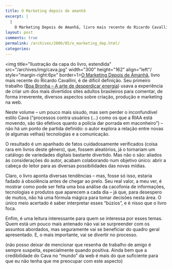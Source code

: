```yaml
---
title: O Marketing depois de amanhã
excerpt: |
  |
    O Marketing Depois de Amanhã, livro mais recente do Ricardo Cavallini, é de difícil definição. Seu primeiro trabalho (Boa Bronha - A arte de desperdiçar energia) usava a experiência de criar um dos mais divertidos sites adultos brasileiros para comentar,...
layout: post
comments: true
permalink: /archives/2006/05/o_marketing_dep.html/
categories:
---
```

<img title="Ilustração da capa do livro, estendida" src="/archives/img/cava.jpg" width="300" height="162" align="left"/ style="margin-right:6px" border=1>[O Marketing Depois de Amanhã][1], livro mais recente do Ricardo Cavallini, é de difícil definição. Seu primeiro trabalho ([Boa Bronha &#8211; A arte de desperdiçar energia][2]) usava a experiência de criar um dos mais divertidos sites adultos brasileiros para comentar, de forma irreverente, diversos aspectos sobre criação, produção e marketing na web.

Neste volume &#8211; um pouco mais sisudo, mas sem perder o inconfundível estilo Cava (&#8220;processos contra usuários (&#8230;) como os que a RIAA está movendo, são tão efetivos quanto a polícia dar porrada em maconheiro&#8221;) &#8211; não há um ponto de partida definido: o autor explora a relação entre novas (e algumas velhas) tecnologias e a comunicação.

O resultado é um apanhado de fatos cuidadosamente verificados (coisa rara em livros deste gênero), que, fossem aleatórios, já o tornariam um catálogo de variedades digitais bastante divertido. Mas não o são: aliados às considerações do autor, acabam colaborando num objetivo único: abrir a cabeça do leitor para as diversas possibilidades das novas mídias.

Claro, o livro aponta diversas tendências &#8211; mas, fosse só isso, estaria fadado à obsolência antes de chegar ao prelo. Seu real valor, a meu ver, é mostrar como pode ser feita uma boa análise da cacofonia de informações, tecnologias e produtos que aparecem a cada dia &#8211; já que, para desespero de muitos, não há uma fórmula mágica para tomar decisões nesta área. O único meio acertado é saber interpretar esses &#8220;búzios&#8221;, e é nisso que o livro foca.

Enfim, é uma leitura interessante para quem se interessa por esses temas. Quem está um pouco mais antenado não vai se surpreender com os assuntos abordados, mas seguramente vai se beneficiar do quadro geral apresentado. E, o mais importante, vai se divertir no processo.

(não posso deixar de mencionar que resenha de trabalho de amigo é sempre suspeita, especialmente quando positiva. Ainda bem que a credibilidade do Cava no &#8220;mundo&#8221; da web é mais do que suficiente para que eu não tenha que me preocupar com este aspecto)

 [1]: http://www.depoisdeamanha.com.br/
 [2]: http://www.boabronha.com/
